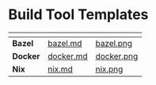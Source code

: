 # Build Tool Templates

<table data-card-size="large" data-view="cards"><thead><tr><th></th><th data-hidden data-card-target data-type="content-ref"></th><th data-hidden data-card-cover data-type="files"></th></tr></thead><tbody><tr><td><strong>Bazel</strong></td><td><a href="bazel.md">bazel.md</a></td><td><a href="../../../.gitbook/assets/bazel.png">bazel.png</a></td></tr><tr><td><strong>Docker</strong></td><td><a href="docker.md">docker.md</a></td><td><a href="../../../.gitbook/assets/docker.png">docker.png</a></td></tr><tr><td><strong>Nix</strong></td><td><a href="nix.md">nix.md</a></td><td><a href="../../../.gitbook/assets/nix.png">nix.png</a></td></tr></tbody></table>
